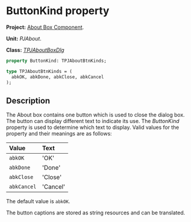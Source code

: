 # ButtonKind property #

**Project:** [About Box Component](AboutBoxComponent.md).

**Unit:** _PJAbout_.

**Class:** _[TPJAboutBoxDlg](TPJAboutBoxDlg.md)_

```pascal
property ButtonKind: TPJAboutBtnKinds;

type TPJAboutBtnKinds = (
  abkOK, abkDone, abkClose, abkCancel
);
```

## Description ##

The About box contains one button which is used to close the dialog box. The button can display different text to indicate its use. The _ButtonKind_ property is used to determine which text to display. Valid values for the property and their meanings are as follows:

| **Value** | **Text** |
|:----------|:---------|
| `abkOK` | 'OK' |
| `abkDone` | 'Done' |
| `abkClose` | 'Close' |
| `abkCancel` | 'Cancel' |

The default value is `abkOK`.

The button captions are stored as string resources and can be translated.